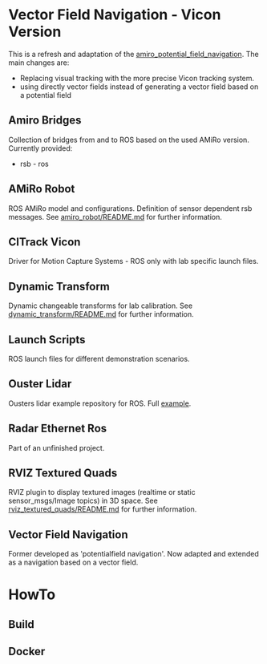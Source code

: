 # Vector Field Navigation - Vicon Version
This is a refresh and adaptation of the [amiro_potential_field_navigation](https://github.com/tik0/amiro_potential_field_navigation).
The main changes are:
- Replacing visual tracking with the more precise Vicon tracking system.
- using directly vector fields instead of generating a vector field based on a potential field

## Amiro Bridges
Collection of bridges from and to ROS based on the used AMiRo version.
Currently provided:
- rsb - ros

## AMiRo Robot
ROS AMiRo model and configurations. 
Definition of sensor dependent rsb messages.
See [amiro_robot/README.md](amiro_robot/README.md) for further information.

## CITrack Vicon
Driver for Motion Capture Systems - ROS only with lab specific launch files.

## Dynamic Transform
Dynamic changeable transforms for lab calibration.
See [dynamic_transform/README.md](dynamic_transform/README.md) for further information.

## Launch Scripts
ROS launch files for different demonstration scenarios.

## Ouster Lidar
Ousters lidar example repository for ROS.
Full [example](https://github.com/ouster-lidar/ouster_example).

## Radar Ethernet Ros
Part of an unfinished project.

## RVIZ Textured Quads
RVIZ plugin to display textured images (realtime or static sensor_msgs/Image topics) in 3D space. 
See [rviz_textured_quads/README.md](rviz_textured_quads/README.md) for further information.

## Vector Field Navigation
Former developed as 'potentialfield navigation'.
Now adapted and extended as a navigation based on a vector field.


# HowTo

## Build

## Docker